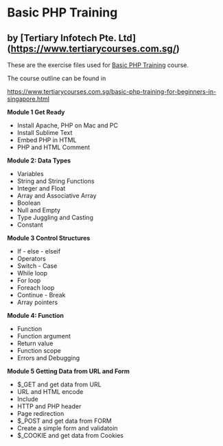 # Basic PHP Training
## by [Tertiary Infotech Pte. Ltd] (https://www.tertiarycourses.com.sg/)

These are the exercise files used for [Basic PHP Training](https://www.tertiarycourses.com.sg/basic-php-training-for-beginners-in-singapore.html) course. 

The course outline can be found in 

https://www.tertiarycourses.com.sg/basic-php-training-for-beginners-in-singapore.html

<p><strong>Module 1 Get Ready</strong></p>
<ul>
<li>Install Apache, PHP  on Mac and PC</li>
<li>Install Sublime Text</li>
<li>Embed PHP in HTML</li>
<li>PHP and HTML Comment</li>
</ul>
<p><strong>Module 2: Data Types</strong></p>
<ul>
<li>Variables</li>
<li>String and String Functions</li>
<li>Integer and Float</li>
<li>Array and Associative Array</li>
<li>Boolean</li>
<li>Null and Empty</li>
<li>Type Juggling and Casting</li>
<li>Constant</li>
</ul>
<p><strong>Module 3 Control Structures</strong></p>
<ul>
<li>If - else - elseif</li>
<li>Operators</li>
<li>Switch - Case</li>
<li>While loop</li>
<li>For loop</li>
<li>Foreach loop</li>
<li>Continue - Break</li>
<li>Array pointers</li>
</ul>
<p><strong>Module 4: Function</strong></p>
<ul>
<li>Function</li>
<li>Function argument</li>
<li>Return value</li>
<li>Function scope</li>
<li>Errors and Debugging</li>
</ul>
<p><strong>Module 5 Getting Data from URL and Form</strong></p>
<ul>
<li>$_GET and get data from URL</li>
<li>URL and HTML encode</li>
<li>Include</li>
<li>HTTP and PHP header</li>
<li>Page redirection</li>
<li>$_POST and get data from FORM</li>
<li>Create a simple form and validatoin</li>
<li>$_COOKIE and get data from Cookies</li>
</ul>


